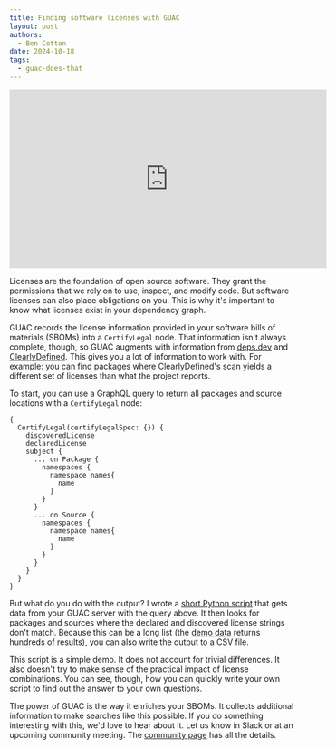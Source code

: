 ```yaml
---
title: Finding software licenses with GUAC
layout: post
authors: 
  - Ben Cotton
date: 2024-10-18
tags:
  - guac-does-that
---
```

<iframe width="560" height="315" src="https://www.youtube.com/embed/BMGeksS16Kc?si=vYDpnFWsKU_GkuT8" title="YouTube video player" frameborder="0" allow="accelerometer; autoplay; clipboard-write; encrypted-media; gyroscope; picture-in-picture; web-share" referrerpolicy="strict-origin-when-cross-origin" allowfullscreen></iframe>

Licenses are the foundation of open source software.
They grant the permissions that we rely on to use, inspect, and modify code.
But software licenses can also place obligations on you.
This is why it's important to know what licenses exist in your dependency graph.

GUAC records the license information provided in your software bills of materials (SBOMs) into a `CertifyLegal` node.
That information isn't always complete, though, so GUAC augments with information from [deps.dev](https://deps.dev) and [ClearlyDefined](https://clearlydefined.io).
This gives you a lot of information to work with.
For example: you can find packages where ClearlyDefined's scan yields a different set of licenses than what the project reports.

To start, you can use a GraphQL query to return all packages and source locations with a `CertifyLegal` node:

~~~
{
  CertifyLegal(certifyLegalSpec: {}) {
    discoveredLicense
    declaredLicense
    subject {
      ... on Package {
        namespaces {
          namespace names{
            name
          }
        }
      }
      ... on Source {
        namespaces {
          namespace names{
            name
          }
        }
      }
    }
  }
}
~~~

But what do you do with the output?
I wrote a [short Python script](https://github.com/guacsec/guac-data/tree/main/scripts/license_check) that gets data from your GUAC server with the query above.
It then looks for packages and sources where the declared and discovered license strings don't match.
Because this can be a long list (the [demo data](https://docs.guac.sh/setup-ingest-data/) returns hundreds of results), you can also write the output to a CSV file.

This script is a simple demo.
It does not account for trivial differences.
It also doesn't try to make sense of the practical impact of license combinations.
You can see, though, how you can quickly write your own script to find out the answer to your own questions.

The power of GUAC is the way it enriches your SBOMs.
It collects additional information to make searches like this possible.
If you do something interesting with this, we'd love to hear about it.
Let us know in Slack or at an upcoming community meeting.
The [community page](/community) has all the details.
